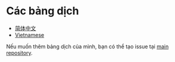 # Các bảng dịch

- [简体中文](https://fomalhauthmj.github.io/patterns/)
- [Vietnamese](https://github.com/NoahJinnn/patterns)

Nếu muốn thêm bảng dịch của mình, bạn có thể tạo issue tại
[main repository](https://github.com/rust-unofficial/patterns).
